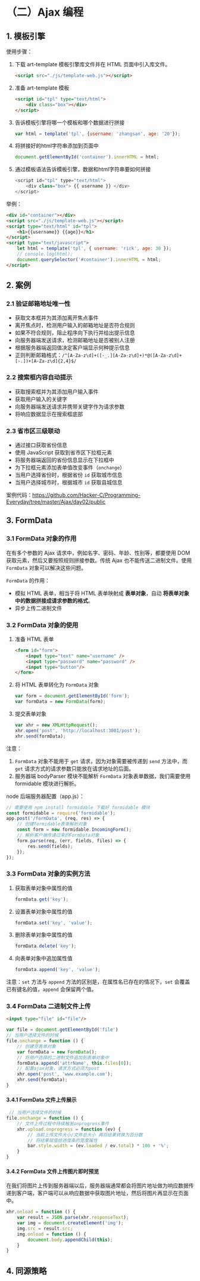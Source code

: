 # （二）Ajax 编程

## 1. 模板引擎

使用步骤：
1. 下载 art-template 模板引擎库文件并在 HTML 页面中引入库文件。
    ```HTML
    <script src="./js/template-web.js"></script>
    ```

2. 准备 art-template 模板
    ```html
    <script id="tpl" type="text/html">
        <div class="box"></div>
    </script>
    ```

3. 告诉模板引擎将哪一个模板和哪个数据进行拼接
    ```js
    var html = template('tpl', {username: 'zhangsan', age: '20'});
    ```

4. 将拼接好的html字符串添加到页面中
    ```js
    document.getElementById('container').innerHTML = html;

5. 通过模板语法告诉模板引擎，数据和html字符串要如何拼接
    ```js
    <script id="tpl" type="text/html">
        <div class="box"> {{ username }} </div>
    </script>
    ```

举例：
```html
<div id="container"></div>
<script src="./js/template-web.js"></script>
<script type="text/html" id="tpl">
    <h1>{{username}} {{age}}</h1>
</script>
<script type="text/javascript">
    let html = template('tpl', { username: 'rick', age: 30 });
    // console.log(html);
    document.querySelector('#container').innerHTML = html;
</script>
```

## 2. 案例

### 2.1 验证邮箱地址唯一性

- 获取文本框并为其添加离开焦点事件
- 离开焦点时，检测用户输入的邮箱地址是否符合规则
- 如果不符合规则，阻止程序向下执行并给出提示信息
- 向服务器端发送请求，检测邮箱地址是否被别人注册
- 根据服务器端返回值决定客户端显示何种提示信息
- 正则判断邮箱格式：`/^[A-Za-z\d]+([-_.][A-Za-z\d]+)*@([A-Za-z\d]+[-.])+[A-Za-z\d]{2,4}$/`


### 2.2 搜索框内容自动提示

- 获取搜索框并为其添加用户输入事件
- 获取用户输入的关键字
- 向服务器端发送请求并携带关键字作为请求参数
- 将响应数据显示在搜索框底部

### 2.3 省市区三级联动

- 通过接口获取省份信息
- 使用 JavaScript 获取到省市区下拉框元素
- 将服务器端返回的省份信息显示在下拉框中
- 为下拉框元素添加表单值改变事件（`onchange`）
- 当用户选择省份时，根据省份 `id` 获取城市信息
- 当用户选择城市时，根据城市 `id` 获取县城信息

案例代码：https://github.com/Hacker-C/Programming-Everyday/tree/master/Ajax/day02/public

## 3. FormData

### 3.1 FormData 对象的作用

在有多个参数的 Ajax 请求中，例如名字、密码、年龄、性别等，都要使用 DOM 获取元素，然后又要按照规则拼接参数。传统 Ajax 也不能传送二进制文件。使用 `FormData` 对象可以解决这些问题。  

`FormData` 的作用：
- 模拟 HTML 表单，相当于将 HTML 表单映射成 **表单对象**，自动 **将表单对象中的数据拼接成请求参数的格式**。
- 异步上传二进制文件

### 3.2 FormData 对象的使用

1. 准备 HTML 表单
    ```html
    <form id="form">
        <input type="text" name="username" />
        <input type="password" name="password" />
        <input type="button"/>
    </form>
    ```

2. 将 HTML 表单转化为 `FormData` 对象
    ```js
    var form = document.getElementById('form'); 
    var formData = new FormData(form);
    ```

3. 提交表单对象
    ```js
    var xhr = new XMLHttpRequest();
    xhr.open('post', 'http://localhost:3001/post');
    xhr.send(formData);
    ```

注意：
1. `FormData` 对象不能用于 `get` 请求，因为对象需要被传递到 `send` 方法中，而 `get` 请求方式的请求参数只能放在请求地址的后面。
2. 服务器端 bodyParser 模块不能解析 `FormData` 对象表单数据，我们需要使用 formidable 模块进行解析。

node 后端服务器配置（app.js）：
```js
// 需要使用 npm install formidable 下载好 formidable 模块
const formidable = require('formidable');
app.post('/formData', (req, res) => {
    // 创建formidable表单解析对象
    const form = new formidable.IncomingForm();
    // 解析客户端传递过来的FormData对象
    form.parse(req, (err, fields, files) => {
        res.send(fields);
    });
});
```

### 3.3 FormData 对象的实例方法

1. 获取表单对象中属性的值
    ```js
    formData.get('key');
    ```

2. 设置表单对象中属性的值
    ```js
    formData.set('key', 'value');
    ```

3. 删除表单对象中属性的值
    ```js
    formData.delete('key');
    ```

4. 向表单对象中追加属性值
    ```js
    formData.append('key', 'value');
    ```

注意：`set` 方法与 `append` 方法的区别是，在属性名已存在的情况下，`set` 会覆盖已有键名的值，`append` 会保留两个值。

### 3.4 FormData 二进制文件上传

```html
<input type="file" id="file"/>
```

```js
var file = document.getElementById('file')
// 当用户选择文件的时候
file.onchange = function () {
    // 创建空表单对象
    var formData = new FormData();
    // 将用户选择的二进制文件追加到表单对象中
    formData.append('attrName', this.files[0]);
    // 配置ajax对象，请求方式必须为post
    xhr.open('post', 'www.example.com');
    xhr.send(formData);
}
```

#### 3.4.1 FormData 文件上传展示

```js
 // 当用户选择文件的时候
file.onchange = function () {
    // 文件上传过程中持续触发onprogress事件
    xhr.upload.onprogress = function (ev) {
        // 当前上传文件大小/文件总大小 再将结果转换为百分数
        // 将结果赋值给进度条的宽度属性 
        bar.style.width = (ev.loaded / ev.total) * 100 + '%';
    }
}
```

#### 3.4.2 FormData 文件上传图片即时预览

在我们将图片上传到服务器端以后，服务器端通常都会将图片地址做为响应数据传递到客户端，客户端可以从响应数据中获取图片地址，然后将图片再显示在页面中。

```js
xhr.onload = function () {
    var result = JSON.parse(xhr.responseText);
    var img = document.createElement('img');
    img.src = result.src;
    img.onload = function () {
        document.body.appendChild(this);
    }
}
```

## 4. 同源策略
